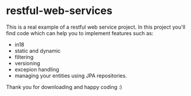# restful-web-services

This is a real example of a restful web service project. In this project you'll find code which can help you to implement features such as:
* in18 
* static and dynamic
* filtering 
* versioning 
* excepion handling 
* managing your entities using JPA repositories. 

Thank you for downloading and happy coding :)
